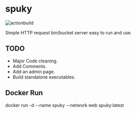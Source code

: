 # spuky
![actionbuild](https://github.com/ravndaa/spuky/workflows/.github/workflows/dockerimage.yml/badge.svg)


Simple HTTP request bin/bucket server easy to run and use.


## TODO
 - Major Code cleaning.
 - Add Comments.
 - Add an admin page.
 - Build standalone executables.



## Docker Run
docker run -d --name spuky --network web spuky:latest



